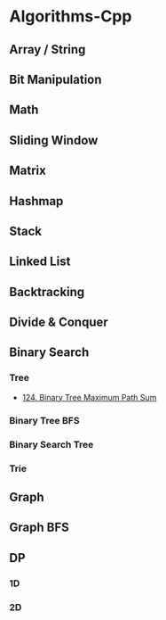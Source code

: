 # Algorithms-Cpp

## Array / String

## Bit Manipulation

## Math

## Sliding Window

## Matrix

## Hashmap

## Stack

## Linked List

## Backtracking

## Divide & Conquer

## Binary Search

### Tree

* [124. Binary Tree Maximum Path Sum](https://github.com/whshty/Algorithms-Cpp/tree/master/Solution/124.%20Binary%20Tree%20Maximum%20Path%20Sum)



### Binary Tree BFS

### Binary Search Tree

### Trie

## Graph

## Graph BFS

## DP

### 1D

### 2D
